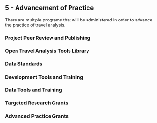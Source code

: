 ## 5 - Advancement of Practice

There are multiple programs that will be administered in order to advance the practice of travel analysis.

### Project Peer Review and Publishing

### Open Travel Analysis Tools Library

### Data Standards

### Development Tools and Training

### Data Tools and Training

### Targeted Research Grants

### Advanced Practice Grants
